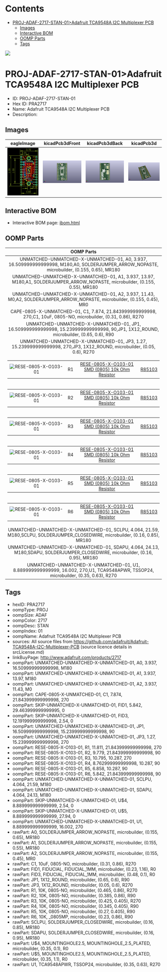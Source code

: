 



Contents
========

* [PROJ-ADAF-2717-STAN-01>Adafruit TCA9548A I2C Multiplexer PCB](#proj-adaf-2717-stan-01adafruit-tca9548a-i2c-multiplexer-pcb)
	* [Images](#images)
	* [Interactive BOM](#interactive-bom)
	* [OOMP Parts](#oomp-parts)
	* [Tags](#tags)
  
![][im]
# PROJ-ADAF-2717-STAN-01>Adafruit TCA9548A I2C Multiplexer PCB

- ID: PROJ-ADAF-2717-STAN-01
- Hex ID: PRA2717
- Name: Adafruit TCA9548A I2C Multiplexer PCB
- Description: 

## Images
  
  

|eagleImage|kicadPcb3dFront|kicadPcb3dBack|kicadPcb3d|
| :---: | :---: | :---: | :---: |
|[![eagleImage](eagleImage_140.png)](eagleImage_600.png)|[![kicadPcb3dFront](kicadPcb3dFront_140.png)](kicadPcb3dFront_600.png)|[![kicadPcb3dBack](kicadPcb3dBack_140.png)](kicadPcb3dBack_600.png)|[![kicadPcb3d](kicadPcb3d_140.png)](kicadPcb3d_600.png)|

## Interactive BOM

- Interactive BOM page: [ibom.html](kicad/bom/ibom.html)

## OOMP Parts
  

|OOMP Parts|
| :---: |
|UNMATCHED-UNMATCHED-X-UNMATCHED-01, A0, 3.937, 16.509999999999998, M180,A0, SOLDERJUMPER_ARROW_NOPASTE, microbuilder, (0.155, 0.65), MR180|
|UNMATCHED-UNMATCHED-X-UNMATCHED-01, A1, 3.937, 13.97, M180,A1, SOLDERJUMPER_ARROW_NOPASTE, microbuilder, (0.155, 0.55), MR180|
|UNMATCHED-UNMATCHED-X-UNMATCHED-01, A2, 3.937, 11.43, M0,A2, SOLDERJUMPER_ARROW_NOPASTE, microbuilder, (0.155, 0.45), MR0|
|CAPE-0805-X-UNMATCHED-01, C1, 7.874, 21.843999999999998, 270,C1, 10uF, 0805-NO, microbuilder, (0.31, 0.86), R270|
|UNMATCHED-UNMATCHED-X-UNMATCHED-01, JP1, 16.509999999999998, 15.239999999999998, 90,JP1, 1X12_ROUND, microbuilder, (0.65, 0.6), R90|
|UNMATCHED-UNMATCHED-X-UNMATCHED-01, JP3, 1.27, 15.239999999999998, 270,JP3, 1X12_ROUND, microbuilder, (0.05, 0.6), R270|
|<table><tr><td>![RESE-0805-X-O103-01](https://raw.githubusercontent.com/oomlout/oomlout_OOMP_parts/main/RESE-0805-X-O103-01/image_140.jpg)</td><td> R1</td><td>[RESE-0805-X-O103-01<br>SMD (0805) 10k Ohm Resistor](https://github.com/oomlout/oomlout_OOMP_parts/tree/main/RESE-0805-X-O103-01/)</td><td>[R85103](https://github.com/oomlout/oomlout_OOMP_parts/tree/main/RESE-0805-X-O103-01/)</td></tr></table>|
|<table><tr><td>![RESE-0805-X-O103-01](https://raw.githubusercontent.com/oomlout/oomlout_OOMP_parts/main/RESE-0805-X-O103-01/image_140.jpg)</td><td> R2</td><td>[RESE-0805-X-O103-01<br>SMD (0805) 10k Ohm Resistor](https://github.com/oomlout/oomlout_OOMP_parts/tree/main/RESE-0805-X-O103-01/)</td><td>[R85103](https://github.com/oomlout/oomlout_OOMP_parts/tree/main/RESE-0805-X-O103-01/)</td></tr></table>|
|<table><tr><td>![RESE-0805-X-O103-01](https://raw.githubusercontent.com/oomlout/oomlout_OOMP_parts/main/RESE-0805-X-O103-01/image_140.jpg)</td><td> R3</td><td>[RESE-0805-X-O103-01<br>SMD (0805) 10k Ohm Resistor](https://github.com/oomlout/oomlout_OOMP_parts/tree/main/RESE-0805-X-O103-01/)</td><td>[R85103](https://github.com/oomlout/oomlout_OOMP_parts/tree/main/RESE-0805-X-O103-01/)</td></tr></table>|
|<table><tr><td>![RESE-0805-X-O103-01](https://raw.githubusercontent.com/oomlout/oomlout_OOMP_parts/main/RESE-0805-X-O103-01/image_140.jpg)</td><td> R4</td><td>[RESE-0805-X-O103-01<br>SMD (0805) 10k Ohm Resistor](https://github.com/oomlout/oomlout_OOMP_parts/tree/main/RESE-0805-X-O103-01/)</td><td>[R85103](https://github.com/oomlout/oomlout_OOMP_parts/tree/main/RESE-0805-X-O103-01/)</td></tr></table>|
|<table><tr><td>![RESE-0805-X-O103-01](https://raw.githubusercontent.com/oomlout/oomlout_OOMP_parts/main/RESE-0805-X-O103-01/image_140.jpg)</td><td> R5</td><td>[RESE-0805-X-O103-01<br>SMD (0805) 10k Ohm Resistor](https://github.com/oomlout/oomlout_OOMP_parts/tree/main/RESE-0805-X-O103-01/)</td><td>[R85103](https://github.com/oomlout/oomlout_OOMP_parts/tree/main/RESE-0805-X-O103-01/)</td></tr></table>|
|<table><tr><td>![RESE-0805-X-O103-01](https://raw.githubusercontent.com/oomlout/oomlout_OOMP_parts/main/RESE-0805-X-O103-01/image_140.jpg)</td><td> R6</td><td>[RESE-0805-X-O103-01<br>SMD (0805) 10k Ohm Resistor](https://github.com/oomlout/oomlout_OOMP_parts/tree/main/RESE-0805-X-O103-01/)</td><td>[R85103](https://github.com/oomlout/oomlout_OOMP_parts/tree/main/RESE-0805-X-O103-01/)</td></tr></table>|
|UNMATCHED-UNMATCHED-X-UNMATCHED-01, SCLPU, 4.064, 21.59, M180,SCLPU, SOLDERJUMPER_CLOSEDWIRE, microbuilder, (0.16, 0.85), MR180|
|UNMATCHED-UNMATCHED-X-UNMATCHED-01, SDAPU, 4.064, 24.13, M180,SDAPU, SOLDERJUMPER_CLOSEDWIRE, microbuilder, (0.16, 0.95), MR180|
|UNMATCHED-UNMATCHED-X-UNMATCHED-01, U1, 8.889999999999999, 16.002, 270,U1, TCA9548APWR, TSSOP24, microbuilder, (0.35, 0.63), R270|

## Tags

- hexID: PRA2717
- oompType: PROJ
- oompSize: ADAF
- oompColor: 2717
- oompDesc: STAN
- oompIndex: 01
- oompName: Adafruit TCA9548A I2C Multiplexer PCB
- sources: All source files from https://github.com/adafruit/Adafruit-TCA9548A-I2C-Multiplexer-PCB (source licence details in srcLicense.md)
- linkBuyPage: http://www.adafruit.com/products/2717
- oompPart: UNMATCHED-UNMATCHED-X-UNMATCHED-01, A0, 3.937, 16.509999999999998, M180
- oompPart: UNMATCHED-UNMATCHED-X-UNMATCHED-01, A1, 3.937, 13.97, M180
- oompPart: UNMATCHED-UNMATCHED-X-UNMATCHED-01, A2, 3.937, 11.43, M0
- oompPart: CAPE-0805-X-UNMATCHED-01, C1, 7.874, 21.843999999999998, 270
- oompPart: SKIP-UNMATCHED-X-UNMATCHED-01, FID1, 5.842, 29.463999999999995, 0
- oompPart: SKIP-UNMATCHED-X-UNMATCHED-01, FID3, 12.191999999999998, 2.54, 0
- oompPart: UNMATCHED-UNMATCHED-X-UNMATCHED-01, JP1, 16.509999999999998, 15.239999999999998, 90
- oompPart: UNMATCHED-UNMATCHED-X-UNMATCHED-01, JP3, 1.27, 15.239999999999998, 270
- oompPart: RESE-0805-X-O103-01, R1, 11.811, 21.843999999999998, 270
- oompPart: RESE-0805-X-O103-01, R2, 9.779, 21.843999999999998, 90
- oompPart: RESE-0805-X-O103-01, R3, 10.795, 10.287, 270
- oompPart: RESE-0805-X-O103-01, R4, 8.762999999999998, 10.287, 90
- oompPart: RESE-0805-X-O103-01, R5, 6.858, 10.287, 90
- oompPart: RESE-0805-X-O103-01, R6, 5.842, 21.843999999999998, 90
- oompPart: UNMATCHED-UNMATCHED-X-UNMATCHED-01, SCLPU, 4.064, 21.59, M180
- oompPart: UNMATCHED-UNMATCHED-X-UNMATCHED-01, SDAPU, 4.064, 24.13, M180
- oompPart: SKIP-UNMATCHED-X-UNMATCHED-01, U$4, 8.889999999999999, 2.54, 0
- oompPart: SKIP-UNMATCHED-X-UNMATCHED-01, U$5, 8.889999999999999, 27.94, 0
- oompPart: UNMATCHED-UNMATCHED-X-UNMATCHED-01, U1, 8.889999999999999, 16.002, 270
- rawPart: A0, SOLDERJUMPER_ARROW_NOPASTE, microbuilder, (0.155, 0.65), MR180
- rawPart: A1, SOLDERJUMPER_ARROW_NOPASTE, microbuilder, (0.155, 0.55), MR180
- rawPart: A2, SOLDERJUMPER_ARROW_NOPASTE, microbuilder, (0.155, 0.45), MR0
- rawPart: C1, 10uF, 0805-NO, microbuilder, (0.31, 0.86), R270
- rawPart: FID1, FIDUCIAL, FIDUCIAL_1MM, microbuilder, (0.23, 1.16), R0
- rawPart: FID3, FIDUCIAL, FIDUCIAL_1MM, microbuilder, (0.48, 0.1), R0
- rawPart: JP1, 1X12_ROUND, microbuilder, (0.65, 0.6), R90
- rawPart: JP3, 1X12_ROUND, microbuilder, (0.05, 0.6), R270
- rawPart: R1, 10K, 0805-NO, microbuilder, (0.465, 0.86), R270
- rawPart: R2, 10K, 0805-NO, microbuilder, (0.385, 0.86), R90
- rawPart: R3, 10K, 0805-NO, microbuilder, (0.425, 0.405), R270
- rawPart: R4, 10K, 0805-NO, microbuilder, (0.345, 0.405), R90
- rawPart: R5, 10K, 0805-NO, microbuilder, (0.27, 0.405), R90
- rawPart: R6, 10K, _0805MP, microbuilder, (0.23, 0.86), R90
- rawPart: SCLPU, SOLDERJUMPER_CLOSEDWIRE, microbuilder, (0.16, 0.85), MR180
- rawPart: SDAPU, SOLDERJUMPER_CLOSEDWIRE, microbuilder, (0.16, 0.95), MR180
- rawPart: U$4, MOUNTINGHOLE2.5, MOUNTINGHOLE_2.5_PLATED, microbuilder, (0.35, 0.1), R0
- rawPart: U$5, MOUNTINGHOLE2.5, MOUNTINGHOLE_2.5_PLATED, microbuilder, (0.35, 1.1), R0
- rawPart: U1, TCA9548APWR, TSSOP24, microbuilder, (0.35, 0.63), R270



[im]: kicadPcb3d_450.png
